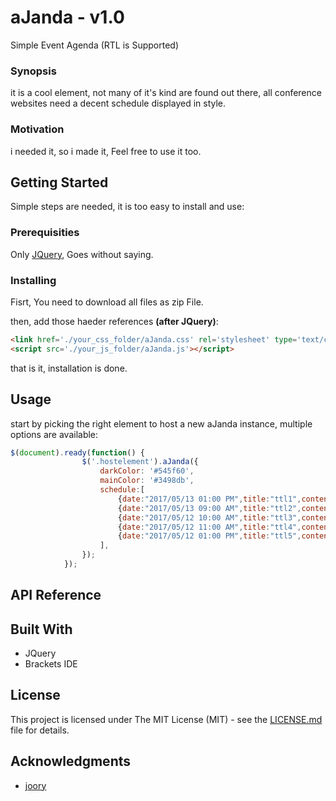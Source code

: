 # aJanda - v1.0

Simple Event Agenda (RTL is Supported)

### Synopsis

it is a cool element, not many of it's kind are found out there, all conference websites need a decent schedule displayed in style.

### Motivation

i needed it, so i made it, Feel free to use it too.

## Getting Started

Simple steps are needed, it is too easy to install and use:

### Prerequisities

Only [JQuery](https://code.jquery.com/), Goes without saying.

### Installing

Fisrt, You need to download all files as zip File. 

then, add those haeder references **(after JQuery)**:

```html
<link href='./your_css_folder/aJanda.css' rel='stylesheet' type='text/css'/>
<script src='./your_js_folder/aJanda.js'></script>
```

that is it, installation is done. 

## Usage

start by picking the right element to host a new aJanda instance, multiple options are available:

```javascript
$(document).ready(function() {
                $('.hostelement').aJanda({		 
                    darkColor: '#545f60',
                    mainColor: '#3498db',
                    schedule:[
                        {date:"2017/05/13 01:00 PM",title:"ttl1",content:"sample content1"},
                        {date:"2017/05/13 09:00 AM",title:"ttl2",content:"sample content2"},
                        {date:"2017/05/12 10:00 AM",title:"ttl3",content:"sample content3"},
                        {date:"2017/05/12 11:00 AM",title:"ttl4",content:"sample content4"},
                        {date:"2017/05/12 01:00 PM",title:"ttl5",content:"sample content5"}
                    ],
                }); 
            });
```
## API Reference



## Built With

* JQuery
* Brackets IDE

## License

This project is licensed under The MIT License (MIT) - see the [LICENSE.md](LICENSE.md) file for details.

## Acknowledgments

* [joory](http://www.joory.me/)
